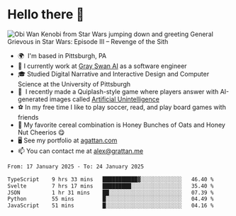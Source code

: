 <!--
**GameDog9988/GameDog9988** is a ✨ _special_ ✨ repository because its `README.md` (this file) appears on your GitHub profile.

Here are some ideas to get you started:

- 🔭 I’m currently working on ...
- 🌱 I’m currently learning ...
- 👯 I’m looking to collaborate on ...
- 🤔 I’m looking for help with ...
- 💬 Ask me about ...
- 📫 How to reach me: ...
- 😄 Pronouns: ...
- ⚡ Fun fact: ...
-->



Hello there 👋
==================================

![Obi Wan Kenobi from Star Wars jumping down and greeting General Grievous in Star Wars: Episode III – Revenge of the Sith](https://github.com/agrattan0820/agrattan0820/assets/51346343/689e56eb-29be-46a5-a079-28ea727b5f7e)


- 🌍  I'm based in Pittsburgh, PA
- 🦢  I currently work at [Gray Swan AI](https://www.grayswan.ai) as a software engineer
- 🎓  Studied Digital Narrative and Interactive Design and Computer Science at the University of Pittsburgh
- 👾  I recently made a Quiplash-style game where players answer with AI-generated images called [Artificial Unintelligence](https://github.com/agrattan0820/artificial-unintelligence)
- ⚽  In my free time I like to play soccer, read, and play board games with friends
- 🥣  My favorite cereal combination is Honey Bunches of Oats and Honey Nut Cheerios 😋
- 🖥️  See my portfolio at [agattan.com](http://agrattan.com/)
- 📫  You can contact me at [alex@grattan.me](mailto:alex@grattan.me)

<!--START_SECTION:waka-->

```txt
From: 17 January 2025 - To: 24 January 2025

TypeScript    9 hrs 33 mins   ███████████▓░░░░░░░░░░░░░   46.40 %
Svelte        7 hrs 17 mins   █████████░░░░░░░░░░░░░░░░   35.40 %
JSON          1 hr 31 mins    ██░░░░░░░░░░░░░░░░░░░░░░░   07.39 %
Python        55 mins         █░░░░░░░░░░░░░░░░░░░░░░░░   04.49 %
JavaScript    51 mins         █░░░░░░░░░░░░░░░░░░░░░░░░   04.16 %
```

<!--END_SECTION:waka-->

